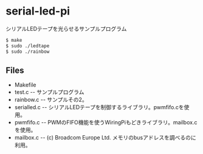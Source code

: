 # serial-led-pi

シリアルLEDテープを光らせるサンプルプログラム

```sh
$ make
$ sudo ./ledtape
$ sudo ./rainbow
```

## Files
  - Makefile
  - test.c -- サンプルプログラム
  - rainbow.c -- サンプルその2。
  - serialled.c -- シリアルLEDテープを制御するライブラリ。pwmfifo.cを使用。
  - pwmfifo.c -- PWMのFIFO機能を使うWiringPiもどきライブラリ。mailbox.cを使用。
  - mailbox.c -- (c) Broadcom Europe Ltd. メモリのbusアドレスを調べるのに利用。

